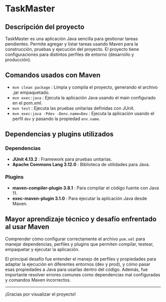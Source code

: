 # TaskMaster

## Descripción del proyecto

TaskMaster es una aplicación Java sencilla para gestionar tareas pendientes. Permite agregar y listar tareas usando Maven para la construcción, pruebas y ejecución del proyecto. El proyecto tiene configuraciones para distintos perfiles de entorno (desarrollo y producción).

## Comandos usados con Maven

- `mvn clean package` : Limpia y compila el proyecto, generando el archivo .jar empaquetado.
- `mvn exec:java` : Ejecuta la aplicación Java usando el main configurado en el pom.xml.
- `mvn test` : Ejecuta las pruebas unitarias definidas con JUnit.
- `mvn exec:java -Pdev -Denv.name=Dev` : Ejecuta la aplicación usando el perfil `dev` y pasando la propiedad `env.name`.

## Dependencias y plugins utilizados

### Dependencias

- **JUnit 4.13.2** : Framework para pruebas unitarias.
- **Apache Commons Lang 3.12.0** : Biblioteca de utilidades para Java.

### Plugins

- **maven-compiler-plugin 3.8.1** : Para compilar el código fuente con Java 11.
- **exec-maven-plugin 3.1.0** : Para ejecutar la aplicación Java desde Maven.

## Mayor aprendizaje técnico y desafío enfrentado al usar Maven

Comprender cómo configurar correctamente el archivo `pom.xml` para manejar dependencias, perfiles y plugins que permiten compilar, testear, empaquetar y ejecutar la aplicación. 

El principal desafío fue entender el manejo de perfiles y propiedades para adaptar la ejecución en diferentes entornos (dev y prod), y cómo pasar esas propiedades a Java para usarlas dentro del código. Además, fue importante resolver errores comunes como dependencias mal configuradas y comandos Maven incorrectos.

---

¡Gracias por visualizar el proyecto!
